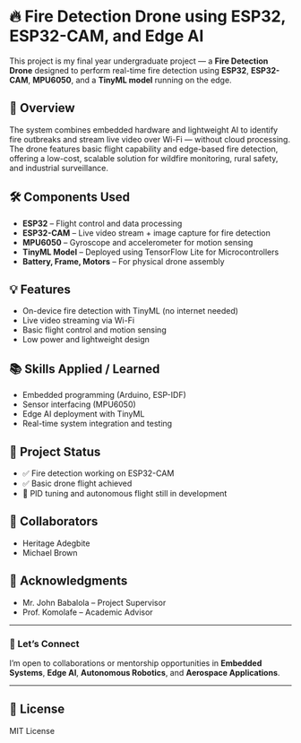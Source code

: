 # 🔥 Fire Detection Drone using ESP32, ESP32-CAM, and Edge AI

This project is my final year undergraduate project — a **Fire Detection Drone** designed to perform real-time fire detection using **ESP32**, **ESP32-CAM**, **MPU6050**, and a **TinyML model** running on the edge.

## 🚀 Overview

The system combines embedded hardware and lightweight AI to identify fire outbreaks and stream live video over Wi-Fi — without cloud processing. The drone features basic flight capability and edge-based fire detection, offering a low-cost, scalable solution for wildfire monitoring, rural safety, and industrial surveillance.

## 🛠️ Components Used
- **ESP32** – Flight control and data processing  
- **ESP32-CAM** – Live video stream + image capture for fire detection  
- **MPU6050** – Gyroscope and accelerometer for motion sensing  
- **TinyML Model** – Deployed using TensorFlow Lite for Microcontrollers  
- **Battery, Frame, Motors** – For physical drone assembly

## 💡 Features
- On-device fire detection with TinyML (no internet needed)  
- Live video streaming via Wi-Fi  
- Basic flight control and motion sensing  
- Low power and lightweight design

## 📚 Skills Applied / Learned
- Embedded programming (Arduino, ESP-IDF)  
- Sensor interfacing (MPU6050)  
- Edge AI deployment with TinyML  
- Real-time system integration and testing

## 🚧 Project Status
- ✅ Fire detection working on ESP32-CAM  
- ✅ Basic drone flight achieved  
- 🔄 PID tuning and autonomous flight still in development

## 🤝 Collaborators
- Heritage Adegbite  
- Michael Brown

## 🙏 Acknowledgments
- Mr. John Babalola – Project Supervisor  
- Prof. Komolafe – Academic Advisor  




---

### 💬 Let’s Connect
I’m open to collaborations or mentorship opportunities in **Embedded Systems**, **Edge AI**, **Autonomous Robotics**, and **Aerospace Applications**.

---

## 🔖 License
MIT License
